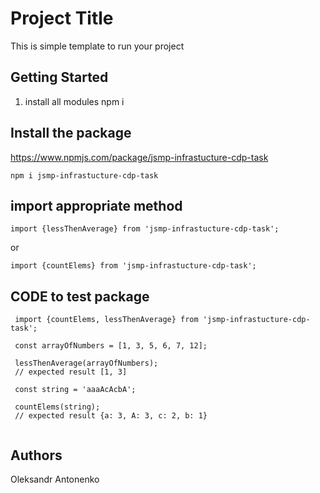 # Project Title
This is simple template to run your project

## Getting Started
1) install all modules
npm i

## Install the package

https://www.npmjs.com/package/jsmp-infrastucture-cdp-task

```
npm i jsmp-infrastucture-cdp-task
```

## import appropriate method

```
import {lessThenAverage} from 'jsmp-infrastucture-cdp-task';
```
or
```
import {countElems} from 'jsmp-infrastucture-cdp-task';
```

## CODE to test package
```
 import {countElems, lessThenAverage} from 'jsmp-infrastucture-cdp-task';

 const arrayOfNumbers = [1, 3, 5, 6, 7, 12];

 lessThenAverage(arrayOfNumbers);
 // expected result [1, 3]
 
 const string = 'aaaAcAcbA';
 
 countElems(string);
 // expected result {a: 3, A: 3, c: 2, b: 1}
  
 ```

## Authors
Oleksandr Antonenko